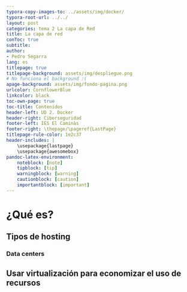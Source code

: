 ```yaml
---
typora-copy-images-to: ../assets/img/docker/
typora-root-url: ../../
layout: post
categories: tema 2 La capa de Red 
title: La capa de red
conToc: true
subtitle: 
author:
- Pedro Segarra
lang: es
titlepage: true
titlepage-background: assets/img/despliegue.png
# No funciona el background :(
apage-background: assets/img/fondo-pagina.png
urlcolor: CornflowerBlue
linkcolor: black
toc-own-page: true
toc-title: Contenidos
header-left: UD 2. Docker
header-right: Ciberseguridad
footer-left: IES El Caminàs
footer-right: \thepage/\pageref{LastPage}
titlepage-rule-color: 1e2c37
header-includes: |
    \usepackage{lastpage} 
    \usepackage{awesomebox}
pandoc-latex-environment:
    noteblock: [note]
    tipblock: [tip]
    warningblock: [warning]
    cautionblock: [caution]
    importantblock: [important]
---
```

# ¿Qué es?



## Tipos de hosting



### Data centers


## Usar virtualización para economizar el uso de recursos





